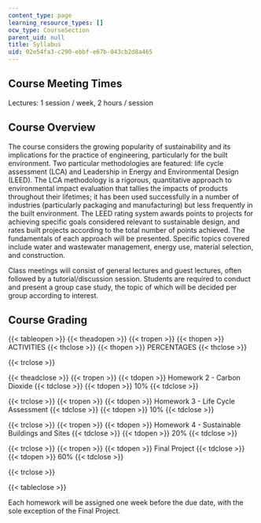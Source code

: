```yaml
---
content_type: page
learning_resource_types: []
ocw_type: CourseSection
parent_uid: null
title: Syllabus
uid: 02e54fa3-c290-ebbf-e67b-043cb2d8a465
---
```


Course Meeting Times
--------------------

Lectures: 1 session / week, 2 hours / session

Course Overview
---------------

The course considers the growing popularity of sustainability and its implications for the practice of engineering, particularly for the built environment. Two particular methodologies are featured: life cycle assessment (LCA) and Leadership in Energy and Environmental Design (LEED). The LCA methodology is a rigorous, quantitative approach to environmental impact evaluation that tallies the impacts of products throughout their lifetimes; it has been used successfully in a number of industries (particularly packaging and manufacturing) but less frequently in the built environment. The LEED rating system awards points to projects for achieving specific goals considered relevant to sustainable design, and rates built projects according to the total number of points achieved. The fundamentals of each approach will be presented. Specific topics covered include water and wastewater management, energy use, material selection, and construction.

Class meetings will consist of general lectures and guest lectures, often followed by a tutorial/discussion session. Students are required to conduct and present a group case study, the topic of which will be decided per group according to interest.

Course Grading
--------------

{{< tableopen >}}
{{< theadopen >}}
{{< tropen >}}
{{< thopen >}}
ACTIVITIES
{{< thclose >}}
{{< thopen >}}
PERCENTAGES
{{< thclose >}}

{{< trclose >}}

{{< theadclose >}}
{{< tropen >}}
{{< tdopen >}}
Homework 2 - Carbon Dioxide
{{< tdclose >}}
{{< tdopen >}}
10%
{{< tdclose >}}

{{< trclose >}}
{{< tropen >}}
{{< tdopen >}}
Homework 3 - Life Cycle Assessment
{{< tdclose >}}
{{< tdopen >}}
10%
{{< tdclose >}}

{{< trclose >}}
{{< tropen >}}
{{< tdopen >}}
Homework 4 - Sustainable Buildings and Sites
{{< tdclose >}}
{{< tdopen >}}
20%
{{< tdclose >}}

{{< trclose >}}
{{< tropen >}}
{{< tdopen >}}
Final Project
{{< tdclose >}}
{{< tdopen >}}
60%
{{< tdclose >}}

{{< trclose >}}

{{< tableclose >}}

  

Each homework will be assigned one week before the due date, with the sole exception of the Final Project.